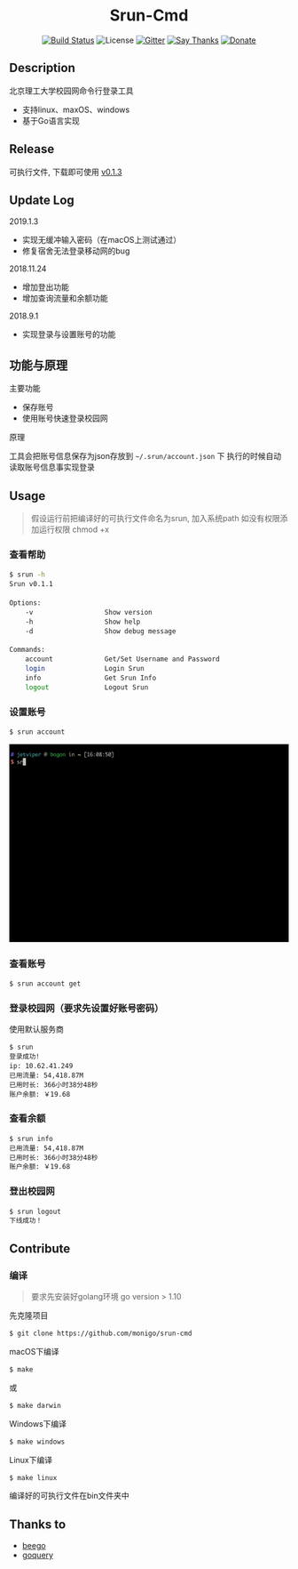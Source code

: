 <h1 align=center>Srun-Cmd</h1>
<p align="center">
  <a href="https://travis-ci.org/monigo/srun-cmd"><img src="https://travis-ci.org/monigo/srun-cmd.svg?branch=master" alt="Build Status" /></a>
  <img src="https://img.shields.io/packagist/l/doctrine/orm.svg" alt="License" />
  <a href="https://gitter.im/monigo-dev/project-login-srun"><img src="https://img.shields.io/gitter/room/nwjs/nw.js.svg" alt="Gitter" /></a>
  <a href="https://saythanks.io/to/monigo"><img src="https://img.shields.io/badge/Say%20Thanks-!-1EAEDB.svg" alt="Say Thanks" /></a>
  <a href="https://github.com/monigo/donate"><img alt="Donate" src="https://img.shields.io/badge/%24-donate-ff69b4.svg?style=flat-square" /></a>
</p>

## Description

北京理工大学校园网命令行登录工具
- 支持linux、maxOS、windows
- 基于Go语言实现

## Release

可执行文件, 下载即可使用 [v0.1.3](https://github.com/monigo/login-srun/releases/tag/v0.1.3)

## Update Log

2019.1.3
- 实现无缓冲输入密码（在macOS上测试通过）
- 修复宿舍无法登录移动网的bug

2018.11.24
- 增加登出功能
- 增加查询流量和余额功能

2018.9.1
- 实现登录与设置账号的功能

## 功能与原理

主要功能
- 保存账号
- 使用账号快速登录校园网

原理

工具会把账号信息保存为json存放到 `~/.srun/account.json` 下
执行的时候自动读取账号信息事实现登录


## Usage

> 假设运行前把编译好的可执行文件命名为srun, 加入系统path
> 如没有权限添加运行权限 chmod +x


### 查看帮助

```bash
$ srun -h
Srun v0.1.1

Options:
	-v                  Show version
	-h                  Show help
	-d                  Show debug message

Commands:
	account             Get/Set Username and Password
	login               Login Srun
	info                Get Srun Info
	logout              Logout Srun

```

### 设置账号

```bash
$ srun account
```

![demo](doc/account.gif)

### 查看账号

```bash
$ srun account get
```


### 登录校园网（要求先设置好账号密码）
使用默认服务商
```bash
$ srun
登录成功!
ip: 10.62.41.249
已用流量: 54,418.87M
已用时长: 366小时38分48秒
账户余额: ￥19.68
```

### 查看余额
```bash
$ srun info
已用流量: 54,418.87M
已用时长: 366小时38分48秒
账户余额: ￥19.68
```

### 登出校园网
```bash
$ srun logout
下线成功！
```


## Contribute

### 编译

> 要求先安装好golang环境 go version > 1.10

先克隆项目

```bash
$ git clone https://github.com/monigo/srun-cmd
```

macOS下编译

```bash
$ make
```
或
```bash
$ make darwin
```

Windows下编译
```bash
$ make windows
```

Linux下编译
```bash
$ make linux
```

编译好的可执行文件在bin文件夹中


## Thanks to

- [beego](https://github.com/astaxie/beego)
- [goquery](https://github.com/PuerkitoBio/goquery)




